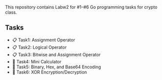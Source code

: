 This repository contains Labw2 for #1–#6 Go programming tasks for crypto class.
## Tasks
- 📋 Task1: Assignment Operator
- 📋 Task2: Logical Operator
- 📋 Task3: Bitwise and Assignment Operator
- 🧮 Task4: Mini Calculator
- 🧬 Task5: Binary, Hex, and Base64 Encoding
- 🔐 Task6: XOR Encryption/Decryption
